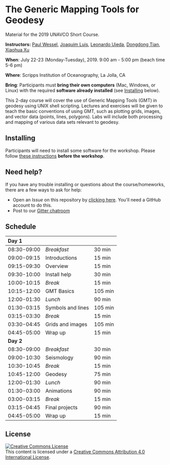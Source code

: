 # The Generic Mapping Tools for Geodesy

Material for the 2019 UNAVCO Short Course.

**Instructors:**
[Paul Wessel](http://www.soest.hawaii.edu/wessel/),
[Joaquim Luis](http://w3.ualg.pt/~jluis/),
[Leonardo Uieda](http://www.leouieda.com),
[Dongdong Tian](https://msu.edu/~tiandong/),
[Xiaohua Xu](https://www.researchgate.net/profile/Xiaohua_Xu7)

**When**:
July 22-23 (Monday-Tuesday), 2019. 9:00 am - 5:00 pm (beach time 5-6 pm)

**Where**:
Scripps Institution of Oceanography, La Jolla, CA

**Bring**:
Participants must **bring their own computers** (Mac, Windows, or Linux) with the
required **software already installed** (see [Installing](#installing) below).

This 2-day course will cover the use of Generic Mapping Tools (GMT) in geodesy
using UNIX shell scripting. Lectures and exercises will be given to teach the
basic conventions of using GMT, such as plotting grids, images, and vector data
(points, lines, polygons). Labs will include both processing and mapping of
various data sets relevant to geodesy.

## Installing

Participants will need to install some software for the workshop.
Please follow
[these instructions](INSTALL.md)
**before the workshop**.

## Need help?

If you have any trouble installing or questions about the course/homeworks,
there are a few ways to ask for help:

* Open an *Issue* on this repository by
  [clicking here](https://github.com/GenericMappingTools/2019-unavco-course/issues/new/choose).
  You'll need a GitHub account to do this.
* Post to our [Gitter chatroom](https://gitter.im/GenericMappingTools/2019-unavco-course)

## Schedule

| **Day 1**   | | |
|:------------|:----------|:-------------|
| 08:30-09:00 | *Breakfast*     | 30 min |
| 09:00-09:15 | Introductions | 15 min |
| 09:15-09:30 | Overview      | 15 min |
| 09:30-10:00 | Install help  | 30 min |
| 10:00-10:15 | *Break*         | 15 min |
| 10:15-12:00 | GMT Basics    | 105 min |
| 12:00-01:30 | *Lunch*      | 90 min |
| 01:30-03:15 | Symbols and lines      | 105 min |
| 03:15-03:30 | *Break*         | 15 min |
| 03:30-04:45 | Grids and images      | 105 min |
| 04:45-05:00 | Wrap up         | 15 min |
| **Day 2** | | |
| 08:30-09:00 | *Breakfast*     | 30 min |
| 09:00-10:30 | Seismology | 90 min |
| 10:30-10:45 | *Break*      | 15 min |
| 10:45-12:00 | Geodesy  | 75 min |
| 12:00-01:30 | *Lunch*      | 90 min |
| 01:30-03:00 | Animations      | 90 min |
| 03:00-03:15 | *Break*         | 15 min |
| 03:15-04:45 | Final projects      | 90 min |
| 04:45-05:00 | Wrap up         | 15 min |

## License

<a rel="license" href="http://creativecommons.org/licenses/by/4.0/"><img alt="Creative Commons License" style="border-width:0" src="https://i.creativecommons.org/l/by/4.0/88x31.png" /></a><br />This content is licensed under a
<a rel="license" href="http://creativecommons.org/licenses/by/4.0/">Creative Commons Attribution 4.0 International License</a>.
